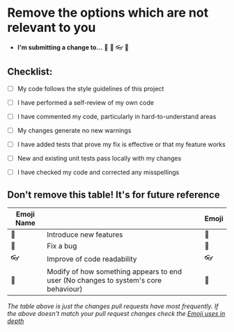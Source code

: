 
# Remove the options which are not relevant to you

* **I'm submitting a change to...**
🌟
🐛
👓
💄


## Checklist:

- [ ] My code follows the style guidelines of this project
- [ ] I have performed a self-review of my own code
- [ ] I have commented my code, particularly in hard-to-understand areas
- [ ] My changes generate no new warnings
- [ ] I have added tests that prove my fix is effective or that my feature works
- [ ] New and existing unit tests pass locally with my changes
- [ ] I have checked my code and corrected any misspellings




## Don't remove this table! It's for future reference

| Emoji Name   |                                                                                           | Emoji |
|--------------|-------------------------------------------------------------------------------------------|-------|
| :star2:      | Introduce new features                                                                    |   🌟    |
| :bug:        | Fix a bug                                                                                 |  🐛     |
| :eyeglasses: | Improve of code readability                                                               |  👓    |
| :lipstick:   | Modify of how something appears to end user (No changes to system's core behaviour)       |   💄    |


<em>The table above is just the changes pull requests have most frequently. If the above doesn't match
your pull request changes check the [Emoji uses in depth](http://greena13.github.io/blog/2016/08/19/emojis-are-the-solution-to-useless-commit-messages/) </em>